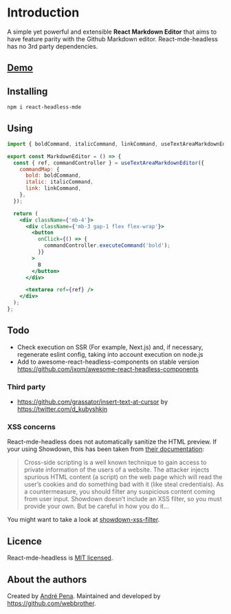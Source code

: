 # Introduction

A simple yet powerful and extensible **React Markdown Editor** that aims to have feature parity with the Github Markdown editor.
React-mde-headless has no 3rd party dependencies.

## [Demo](https://codesandbox.io/s/competent-jepsen-qyz51q?file=/src/index.tsx)

## Installing

    npm i react-headless-mde

## Using

```jsx
import { boldCommand, italicCommand, linkCommand, useTextAreaMarkdownEditor } from 'react-mde-headless';

export const MarkdownEditor = () => {
  const { ref, commandController } = useTextAreaMarkdownEditor({
    commandMap: {
      bold: boldCommand,
      italic: italicCommand,
      link: linkCommand,
    },
  });

  return (
    <div className={'mb-4'}>
      <div className={'mb-3 gap-1 flex flex-wrap'}>
        <button
          onClick={() => {
            commandController.executeCommand('bold');
          }}
        >
          B
        </button>
      </div>

      <textarea ref={ref} />
    </div>
  );
};
```

## Todo

- Check execution on SSR (For example, Next.js) and, if necessary, regenerate eslint config, taking into account execution on node.js
- Add to awesome-react-headless-components on stable version https://github.com/jxom/awesome-react-headless-components

### Third party

- https://github.com/grassator/insert-text-at-cursor by https://twitter.com/d_kubyshkin

### XSS concerns

React-mde-headless does not automatically sanitize the HTML preview. If your using Showdown,
this has been taken from [their documentation](<https://github.com/showdownjs/showdown/wiki/Markdown's-XSS-Vulnerability-(and-how-to-mitigate-it)>):

> Cross-side scripting is a well known technique to gain access to private information of the users
> of a website. The attacker injects spurious HTML content (a script) on the web page which will read
> the user’s cookies and do something bad with it (like steal credentials). As a countermeasure,
> you should filter any suspicious content coming from user input. Showdown doesn’t include an
> XSS filter, so you must provide your own. But be careful in how you do it…

You might want to take a look at [showdown-xss-filter](https://github.com/VisionistInc/showdown-xss-filter).

## Licence

React-mde-headless is [MIT licensed](https://github.com/andrerpena/react-mde/blob/master/LICENSE).

## About the authors

Created by [André Pena](https://github.com/andrerpena). Maintained and developed by https://github.com/webbrother.

